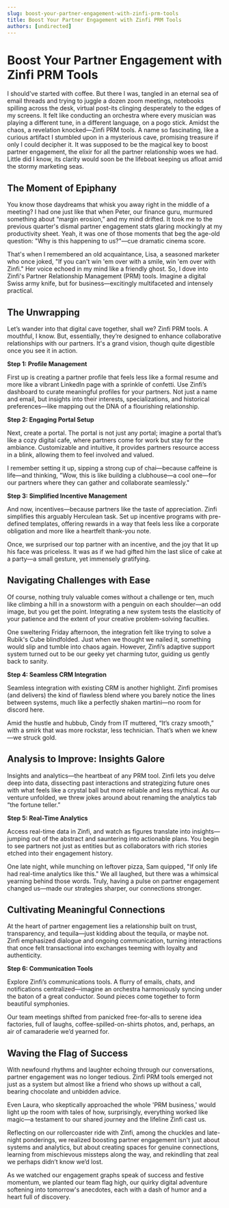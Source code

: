 ```yaml
---
slug: boost-your-partner-engagement-with-zinfi-prm-tools
title: Boost Your Partner Engagement with Zinfi PRM Tools
authors: [undirected]
---
```



# Boost Your Partner Engagement with Zinfi PRM Tools

I should've started with coffee. But there I was, tangled in an eternal sea of email threads and trying to juggle a dozen zoom meetings, notebooks spilling across the desk, virtual post-its clinging desperately to the edges of my screens. It felt like conducting an orchestra where every musician was playing a different tune, in a different language, on a pogo stick. Amidst the chaos, a revelation knocked—Zinfi PRM tools. A name so fascinating, like a curious artifact I stumbled upon in a mysterious cave, promising treasure if only I could decipher it. It was supposed to be the magical key to boost partner engagement, the elixir for all the partner relationship woes we had. Little did I know, its clarity would soon be the lifeboat keeping us afloat amid the stormy marketing seas.

## The Moment of Epiphany

You know those daydreams that whisk you away right in the middle of a meeting? I had one just like that when Peter, our finance guru, murmured something about “margin erosion,” and my mind drifted. It took me to the previous quarter's dismal partner engagement stats glaring mockingly at my productivity sheet. Yeah, it was one of those moments that beg the age-old question: "Why is this happening to us?"—cue dramatic cinema score.

That's when I remembered an old acquaintance, Lisa, a seasoned marketer who once joked, "If you can't win 'em over with a smile, win 'em over with Zinfi." Her voice echoed in my mind like a friendly ghost. So, I dove into Zinfi's Partner Relationship Management (PRM) tools. Imagine a digital Swiss army knife, but for business—excitingly multifaceted and intensely practical.

## The Unwrapping

Let’s wander into that digital cave together, shall we? Zinfi PRM tools. A mouthful, I know. But, essentially, they’re designed to enhance collaborative relationships with our partners. It's a grand vision, though quite digestible once you see it in action.

**Step 1: Profile Management**

First up is creating a partner profile that feels less like a formal resume and more like a vibrant LinkedIn page with a sprinkle of confetti. Use Zinfi’s dashboard to curate meaningful profiles for your partners. Not just a name and email, but insights into their interests, specializations, and historical preferences—like mapping out the DNA of a flourishing relationship.

**Step 2: Engaging Portal Setup**

Next, create a portal. The portal is not just any portal; imagine a portal that’s like a cozy digital cafe, where partners come for work but stay for the ambiance. Customizable and intuitive, it provides partners resource access in a blink, allowing them to feel involved and valued.

I remember setting it up, sipping a strong cup of chai—because caffeine is life—and thinking, "Wow, this is like building a clubhouse—a cool one—for our partners where they can gather and collaborate seamlessly."

**Step 3: Simplified Incentive Management**

And now, incentives—because partners like the taste of appreciation. Zinfi simplifies this arguably Herculean task. Set up incentive programs with pre-defined templates, offering rewards in a way that feels less like a corporate obligation and more like a heartfelt thank-you note.

Once, we surprised our top partner with an incentive, and the joy that lit up his face was priceless. It was as if we had gifted him the last slice of cake at a party—a small gesture, yet immensely gratifying.

## Navigating Challenges with Ease

Of course, nothing truly valuable comes without a challenge or ten, much like climbing a hill in a snowstorm with a penguin on each shoulder—an odd image, but you get the point. Integrating a new system tests the elasticity of your patience and the extent of your creative problem-solving faculties.

One sweltering Friday afternoon, the integration felt like trying to solve a Rubik's Cube blindfolded. Just when we thought we nailed it, something would slip and tumble into chaos again. However, Zinfi’s adaptive support system turned out to be our geeky yet charming tutor, guiding us gently back to sanity.

**Step 4: Seamless CRM Integration**

Seamless integration with existing CRM is another highlight. Zinfi promises (and delivers) the kind of flawless blend where you barely notice the lines between systems, much like a perfectly shaken martini—no room for discord here.

Amid the hustle and hubbub, Cindy from IT muttered, “It’s crazy smooth,” with a smirk that was more rockstar, less technician. That’s when we knew—we struck gold.

## Analysis to Improve: Insights Galore

Insights and analytics—the heartbeat of any PRM tool. Zinfi lets you delve deep into data, dissecting past interactions and strategizing future ones with what feels like a crystal ball but more reliable and less mythical. As our venture unfolded, we threw jokes around about renaming the analytics tab “the fortune teller.”

**Step 5: Real-Time Analytics**

Access real-time data in Zinfi, and watch as figures translate into insights—jumping out of the abstract and sauntering into actionable plans. You begin to see partners not just as entities but as collaborators with rich stories etched into their engagement history.

One late night, while munching on leftover pizza, Sam quipped, "If only life had real-time analytics like this." We all laughed, but there was a whimsical yearning behind those words. Truly, having a pulse on partner engagement changed us—made our strategies sharper, our connections stronger.

## Cultivating Meaningful Connections

At the heart of partner engagement lies a relationship built on trust, transparency, and tequila—just kidding about the tequila, or maybe not. Zinfi emphasized dialogue and ongoing communication, turning interactions that once felt transactional into exchanges teeming with loyalty and authenticity.

**Step 6: Communication Tools**

Explore Zinfi’s communications tools. A flurry of emails, chats, and notifications centralized—imagine an orchestra harmoniously syncing under the baton of a great conductor. Sound pieces come together to form beautiful symphonies.

Our team meetings shifted from panicked free-for-alls to serene idea factories, full of laughs, coffee-spilled-on-shirts photos, and, perhaps, an air of camaraderie we’d yearned for.

## Waving the Flag of Success

With newfound rhythms and laughter echoing through our conversations, partner engagement was no longer tedious. Zinfi PRM tools emerged not just as a system but almost like a friend who shows up without a call, bearing chocolate and unbidden advice.

Even Laura, who skeptically approached the whole 'PRM business,' would light up the room with tales of how, surprisingly, everything worked like magic—a testament to our shared journey and the lifeline Zinfi cast us.

Reflecting on our rollercoaster ride with Zinfi, among the chuckles and late-night ponderings, we realized boosting partner engagement isn't just about systems and analytics, but about creating spaces for genuine connections, learning from mischievous missteps along the way, and rekindling that zeal we perhaps didn’t know we’d lost.

As we watched our engagement graphs speak of success and festive momentum, we planted our team flag high, our quirky digital adventure softening into tomorrow's anecdotes, each with a dash of humor and a heart full of discovery.